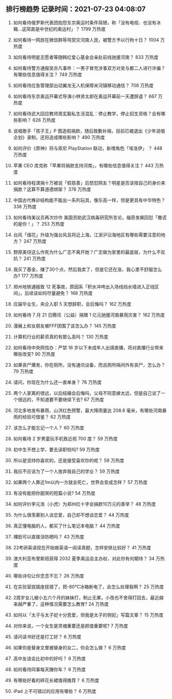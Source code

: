 
## 排行榜趋势 记录时间：2021-07-23 04:08:07
  
  1. 如何看待俄罗斯代表团抱怨东京奥运村条件简陋，称「没有电视、也没有冰箱…这简直是中世纪的奥运村」？ 1799 万热度
    
  2. 如何看待一网民在微信群辱骂受灾河南人民，被警方予以行拘十日？ 1004 万热度
    
  3. 如何看待明星志愿者等随韩红爱心基金会亲赴前线驰援河南？ 833 万热度
    
  4. 如何看待警方通报吴亦凡事件：一男子冒充涉事双方对吴与都二人进行诈骗？有哪些信息值得关注？ 749 万热度
    
  5. 如何看待应急管理部出动翼龙无人机保障米河镇移动通信？ 708 万热度
    
  6. 如何看待东京奥运开幕式导演小林贤太郎在奥运开幕前一天遭辞退？ 667 万热度
    
  7. 如何看待武大回应教师周玄毅私生活混乱：停止教学，停止招生资格？会有哪些影响？ 626 万热度
    
  8. 说唱歌手「孩子王」P 图造假捐款，随后致歉补捐，目前已被退出《少年说唱企划》录制，还将造成哪些影响？ 490 万热度
    
  9. 如何评价《原神》将与索尼 PlayStation 联动，新增角色「埃洛伊」 ？ 448 万热度
    
  10. 苹果 CEO 库克称「苹果将捐款支持河南」，有哪些信息值得关注？ 443 万热度
    
  11. 如何看待程潇捐十万被说「假慈善」后怒怼网友？明星是否该按自己的身价来捐款？这算不算道德绑架？ 378 万热度
    
  12. 中国古代榫卯结构能不能出一系列玩具，像乐高一样，但是更具有中华特色？ 338 万热度
    
  13. 如何看待美议员再次炒作 美国资助武汉病毒研究所言论，福奇发飙回怼「撒谎的是你！」？ 253 万热度
    
  14. 台风「烟花」升级为强台风且将近上海，江浙沪沿海地区有哪些需要注意的地方？ 247 万热度
    
  15. 野原美伢这么作死为什么广志不离开她？广志做为家里的最底层，为什么不反抗？ 241 万热度
    
  16. 我买了基金，赚了30个点，然后我卖了，但是它还在涨，我心里不舒服怎么办? 177 万热度
    
  17. 郑州地铁通报致 12 死事故，原因系「积水冲垮出入场线挡水墙进入正线区间」，后续该如何尽量避免？ 168 万热度
    
  18. 应届毕业生，央企入职 5 天想辞职，会后悔吗？ 162 万热度
    
  19. 如何看待 7 月 21 日腾讯（公益）捐赠 1 亿元驰援河南暴雨灾害？ 162 万热度
    
  20. 漫展上和女朋友被FFF团围了该怎么办？ 145 万热度
    
  21. 计算机行业的薪资真的有那么高吗？ 130 万热度
    
  22. 如何看待中央网信办：严禁 16 岁以下未成年人出镜直播，将对直播行业带来哪些改变? 90 万热度
    
  23. 如果丧尸爆发，你在厕所，没有通讯设备，而且厕所隔间外有丧尸，怎么办？ 79 万热度
    
  24. 请问，你现在为什么还一直单身？ 76 万热度
    
  25. 两个人家离的很远，以后结婚会后悔吗，父母不同意嫁太远，但是自己谈了一个很远的，不知道要不要继续下去? 67 万热度
    
  26. 河北多地发布暴雨、山洪红色预警，最大降雨量达 208.6 毫米，有哪些河南暴雨的经验可借鉴？ 62 万热度
    
  27. 该怎么才能忘记一个人？ 60 万热度
    
  28. 如何看待 2 岁男童玩手机致近视 700 度？ 59 万热度
    
  29. 初中生不想上学，要去读职校吗? 59 万热度
    
  30. 所以是坚持你喜欢的，还是接受喜欢你的呢？ 59 万热度
    
  31. 我应不应该为了一个人放弃我自己的学业？ 59 万热度
    
  32. 如果两个人靠近1m以内一方就会死亡，世界会变成怎样？ 57 万热度
    
  33. 有没有能把你甜哭的短篇小说? 54 万热度
    
  34. 如何评价李元浩（小虎）为郑州红十字会捐款10万元的善举？ 48 万热度
    
  35. 为什么很羡慕别人谈恋爱，自己却不想谈恋爱？ 44 万热度
    
  36. 真正懂电脑的人，都买了什么笔记本电脑？ 44 万热度
    
  37. 裸脸可以直接涂防晒吗？ 43 万热度
    
  38. 22考研英语现在开始做英语一阅读真题，怎样安排比较好？ 41 万热度
    
  39. 澳大利亚布里斯班获得 2032 夏季奥运会主办权，对此你有何期待？ 34 万热度
    
  40. 哪些诗句让你念念不忘？ 26 万热度
    
  41. 在实验室拔插座拔错了，把-80℃冰箱断电了，会怎么处理我啊？ 25 万热度
    
  42. 2周岁女儿被小五六个月的妹妹打，制止无果，小孩也不舍得打回去，最近越来越严重了，这种情况需要怎么教育? 24 万热度
    
  43. 如何以「太子与太子妃十分恩爱，但我是太子的侧妃」写篇文章？ 15 万热度
    
  44. 对你来说，一个女生是灵魂重要还是颜值重要呢? 7 万热度
    
  45. 请问读书好还是打工好？ 6 万热度
    
  46. 如果你是替身文里被替身的女二，你会怎么做？ 6 万热度
    
  47. 高中友谊会比初中的好吗？ 6 万热度
    
  48. 如何看待同事每天蹭你车？ 6 万热度
    
  49. 有哪些好看的碎花长裙值得推荐？ 6 万热度
    
  50. iPad 上不可错过的应用有哪些？ 6 万热度
    